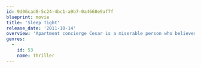 ```yaml
---
id: 9d06cad8-5c24-4bc1-a9b7-0a4668e9af7f
blueprint: movie
title: 'Sleep Tight'
release_date: '2011-10-14'
overview: 'Apartment concierge Cesar is a miserable person who believes he was born without the ability to be happy. As a result, he decides his mission is to make life hell for everyone around him. A majority of the tenants are easy to agitate, but Clara proves to be harder than the most. So Cesar goes to creepy extremes to make this young woman mentally break down. Things get even more complicated in this twisted relationship when her boyfriend, Marcos, shows up.'
genres:
  -
    id: 53
    name: Thriller
---
```

